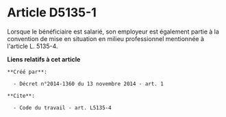 # Article D5135-1

Lorsque le bénéficiaire est salarié, son employeur est également partie à la convention de mise en situation en milieu
professionnel mentionnée à l'article L. 5135-4.

**Liens relatifs à cet article**

	**Créé par**:

	  - Décret n°2014-1360 du 13 novembre 2014 - art. 1

	**Cite**:

	  - Code du travail - art. L5135-4
